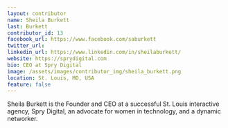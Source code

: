 ```yaml
---
layout: contributor
name: Sheila Burkett
last: Burkett
contributor_id: 13
facebook_url: https://www.facebook.com/saburkett
twitter_url: 
linkedin_url: https://www.linkedin.com/in/sheilaburkett/
website: https://sprydigital.com
bio: CEO at Spry Digital
image: /assets/images/contributor_img/sheila_burkett.png
location: St. Louis, MO, USA
feature: false
---
```


Sheila Burkett is the Founder and CEO at a successful St. Louis interactive agency, Spry Digital, an advocate for women in technology, and a dynamic networker.